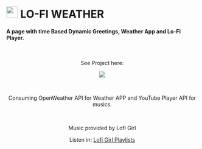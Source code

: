 <h1><img src="https://user-images.githubusercontent.com/63735567/180872825-bc024add-c5b6-4583-bfb3-42aeae4898a1.jpg" alt="sun-image" height="30px"> LO-FI WEATHER</h1>

<h4>A page with time Based Dynamic Greetings, Weather App and Lo-Fi Player.</h4>
<br>

<p align="center">See Project here:</p>
<p align="center"><a href="https://pokedex-mdrgoncalves.vercel.app/" target="blank"><img src="https://img.shields.io/static/v1?label=&message=LOFIWEATHER&color=0088ff style=for-the-badge&logo=ghost"/></a></p>
<br>

<p align="center">Consuming OpenWeather API for Weather APP and YouTube Player API for musics.</p>
<br>
<p align="center">Music provided by Lofi Girl</p>
<p align="center">Listen in: <a href="bit.ly/lofigirI-playlists">Lofi Girl Playlists</a></p>


